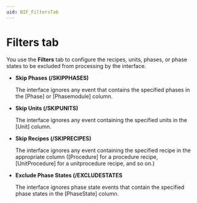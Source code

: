 ```yaml
---
uid: BIF_FiltersTab
---
```


# Filters tab

<!-- Unmodified -->

You use the **Filters** tab to configure the recipes, units, phases, or phase states to be excluded from processing by the interface.

* **Skip Phases (/SKIPPHASES)**

    The interface ignores any event that contains the specified phases in the [Phase] or [Phasemodule] column. 

* **Skip Units (/SKIPUNITS)**

    The interface ignores any event containing the specified units in the [Unit] column. 

* **Skip Recipes (/SKIPRECIPES)**

    The interface ignores any event containing the specified recipe in the appropriate column ([Procedure] for a procedure recipe, [UnitProcedure] for a unitprocedure recipe, and so on.) 

* **Exclude Phase States (/EXCLUDESTATES**

    The interface ignores phase state events that contain the specified phase states in the [PhaseState] column. 
